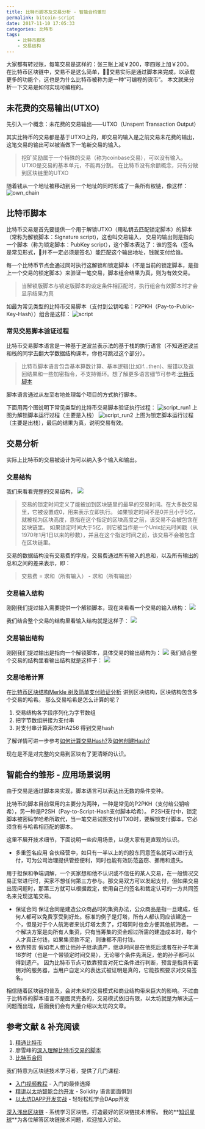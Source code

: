 ```yaml
---
title: 比特币脚本及交易分析 - 智能合约雏形
permalink: bitcoin-script
date: 2017-11-10 17:05:33
categories: 比特币
tags:
    - 比特币脚本
    - 交易结构
---
```


大家都有转过账，每笔交易是这样的：张三账上减￥200，李四账上加￥200。
在比特币区块链中，交易不是这么简单，交易实际是通过脚本来完成，以承载更多的功能个，这也是为什么比特币被称为是一种“可编程的货币”。
本文就来分析一下交易是如何实现可编程的。

<!-- more -->

## 未花费的交易输出(UTXO)
先引入一个概念：未花费的交易输出——UTXO（Unspent Transaction Output）

其实比特币的交易都是基于UTXO上的，即交易的输入是之前交易未花费的输出，这笔交易的输出可以被当做下一笔新交易的输入。
> 挖矿奖励属于一个特殊的交易（称为coinbase交易），可以没有输入。
> UTXO是交易的基本单元，不能再分割。
> 在比特币没有余额概念，只有分散到区块链里的UTXO

随着钱从一个地址被移动到另一个地址的同时形成了一条所有权链，像这样：
![own_chain](https://img.learnblockchain.cn/2017/own_chain.jpeg!wl)

## 比特币脚本

比特币交易是首先要提供一个用于解锁UTXO（用私钥去匹配锁定脚本）的脚本（常称为解锁脚本：Signature script)，这也叫交易输入，
交易的输出则是指向一个脚本（称为锁定脚本：PubKey script），这个脚本表达了：谁的签名（签名是常见形式，并不一定必须是签名）能匹配这个输出地址，钱就支付给谁。

每一个比特币节点会通过同时执行这解锁和锁定脚本（不是当前的锁定脚本，是指上一个交易的锁定脚本）来验证一笔交易，脚本组合结果为真，则为有效交易。
> 当解锁版脚本与锁定版脚本的设定条件相匹配时，执行组合有效脚本时才会显示结果为真

如最为常见类型的比特币交易脚本（支付到公钥哈希：P2PKH（Pay-to-Public-Key-Hash））组合是这样：
![script](https://img.learnblockchain.cn/2017/script.jpeg!wl)

### 常见交易脚本验证过程
比特币交易脚本语言是一种基于逆波兰表示法的基于栈的执行语言（不知道逆波兰和栈的同学去翻大学数据结构课本，你也可跳过这个部分）。
> 比特币脚本语言包含基本算数计算、基本逻辑(比如if…then)、报错以及返回结果和一些加密指令，不支持循环。想了解更多语言细节可参考:[比特币脚本](http://www.8btc.com/bitcoin_scripts)

脚本语言通过从左至右地处理每个项目的方式执行脚本。

下面用两个图说明下常见类型的比特币交易脚本验证执行过程：
![script_run1](https://img.learnblockchain.cn/2017/script_run1.jpeg!wl)
上图为解锁脚本运行过程（主要是入栈）
![script_run2](https://img.learnblockchain.cn/2017/script_run2.jpeg!wl)
上图为锁定脚本运行过程（主要是出栈），最后的结果为真，说明交易有效。

## 交易分析
实际上比特币的交易被设计为可以纳入多个输入和输出。
### 交易结构
我们来看看完整的交易结构，
![](https://img.learnblockchain.cn/2017/tx_struce.jpeg!wl)

> 交易的锁定时间定义了能被加到区块链里的最早的交易时间。在大多数交易里，它被设置成0，用来表示立即执行。
如果锁定时间不是0并且小于5亿，就被视为区块高度，意指在这个指定的区块高度之前，该交易不会被包含在区块链里。
如果锁定时间大于5亿，则它被当作是一个Unix纪元时间戳（从1970年1月1日以来的秒数），并且在这个指定时间之前，该交易不会被包含在区块链里。

交易的数据结构没有交易费的字段，交易费通过所有输入的总和，以及所有输出的总和之间的差来表示，即：

> 交易费 = 求和（所有输入） - 求和（所有输出）

### 交易输入结构
刚刚我们提过输入需要提供一个解锁脚本，现在来看看一个交易的输入结构：
![](https://img.learnblockchain.cn/2017/tx_input_struce.jpeg!wl)

我们结合整个交易的结构里看输入结构就是这样子：
![](https://img.learnblockchain.cn/2017/tx_input_overview.jpeg!wl)

### 交易输出结构
刚刚我们提过输出是指向一个解锁脚本，具体交易的输出结构为：
![](https://img.learnblockchain.cn/2017/tx_output_struce.jpeg!wl)
我们结合整个交易的结构里看输出结构就是这样子：
![](https://img.learnblockchain.cn/2017/tx_output_overview.jpeg!wl)

### 交易哈希计算
在[比特币区块结构Merkle 树及简单支付验证分析](https://xiaozhuanlan.com/topic/1402935768) 讲到区块结构，区块结构包含多个交易的哈希。
那么交易哈希是怎么计算的呢？
1. 交易结构各字段序列化为字节数组
2. 把字节数组拼接为支付串
3. 对支付串计算两次SHA256 得到交易hash

了解详情可进一步参考[如何计算交易Hash?](https://bitcoin.stackexchange.com/questions/2859/how-are-transaction-hashes-calculated)及[如何创建Hash?](https://bitcointalk.org/index.php?topic=54451.msg649253#msg649253)

现在是不是对完整的交易到区块有了更清晰的认识。

## 智能合约雏形 - 应用场景说明
由于交易是通过脚本来实现，脚本语言可以表达出无数的条件变种。

比特币的脚本目前常用的主要分为两种，一种是常见的P2PKH（支付给公钥哈希），另一种是P2SH（Pay-to-Script-Hash支付脚本哈希）。
P2SH支付中，锁定脚本被密码学哈希所取代，当一笔交易试图支付UTXO时，要解锁支付脚本，它必须含有与哈希相匹配的脚本。

这里不展开技术细节，下面说明一些应用场景，以便大家有更直观的认识。
* 多重签名应用
 合伙经营中，如只有一半以上的的股东同意签名就可以进行支付，可为公司治理提供管控便利，同时也能有效防范盗窃、挪用和遗失。

 用于担保和争端调解，一个买家想和他不认识或不信任的某人交易，在一般情况交易正常进行时，买家不想任何第三方参与。那交易双方可以发起支付，但如果交易出现问题时，那第三方就可以根据裁定，使用自己的签名和裁定认可的一方共同签名来兑现这笔交易。

* 保证合同
 保证合同是建造公众商品时的集资办法，公众商品是指一旦建成，任何人都可以免费享受到好处。标准的例子是灯塔，所有人都认同应该建造一个，但是对于个人航海者来说灯塔太贵了，灯塔同时也会方便其他航海者。
 一个解决方案是向所有人集资，只有当筹集的资金超过所需的建造成本时，每个人才真正付钱，如果集资款不足，则谁都不用付钱。
* 依靠预言
  假如老人想让他孙子继承遗产，继承时间是在他死后或者在孙子年满18岁时（也是一个带锁定时间交易），无论哪个条件先满足，他的孙子都可以得到遗产。
  因为比特币节点可依靠预言对死亡条件进行判断，预言是指具有密钥对的服务器，当用户自定义的表达式被证明是真的，它能按照要求对交易签名。

相信随着区块链的普及，会对未来的交易模式和商业结构带来巨大的影响。不过由于比特币的脚本语言不是图灵完备的，交易模式依旧有限，以太坊就是为解决这一问题而出现，后面我们会有大量介绍以太坊的文章。


## 参考文献 & 补充阅读
1. [精通比特币](http://book.8btc.com/master_bitcoin)
2. 廖雪峰的[深入理解比特币交易的脚本](http://www.infoq.com/cn/articles/deep-understanding-of-bitcoin-transaction-script)
3. [比特币合同](http://www.8btc.com/bitcoin_contracts)



我们特意为区块链技术学习者，提供了几门课程:
* [入门视频教程](https://ke.qq.com/course/318230) - 入门的最佳选择
* [精讲以太坊智能合约开发](https://ke.qq.com/course/326528) - Solidity 语言面面俱到
* [以太坊DAPP开发实战](https://ke.qq.com/course/335169) - 轻轻松松学会DApp开发

[深入浅出区块链](https://learnblockchain.cn/) - 系统学习区块链，打造最好的区块链技术博客。
我的**[知识星球](https://learnblockchain.cn/images/zsxq.png)**为各位解答区块链技术问题，欢迎加入讨论。


